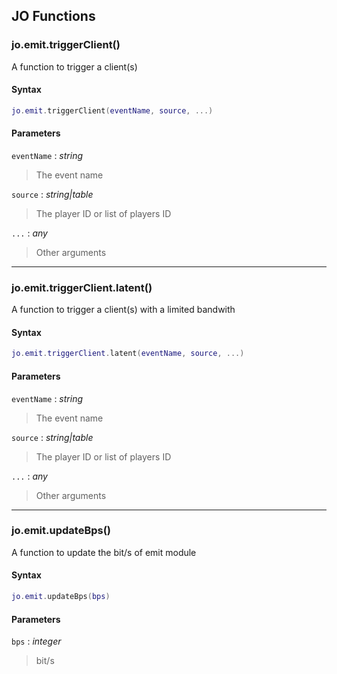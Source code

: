 
## JO Functions

### jo.emit.triggerClient()

<!-- @include: ./slots/headers.md#server|jo.emit.triggerClient -->

A function to trigger a client(s) <br>

<!-- @include: ./slots/descriptions.md#server|jo.emit.triggerClient -->

#### Syntax

```lua
jo.emit.triggerClient(eventName, source, ...)
```

#### Parameters

`eventName` : _string_
> The event name
>

`source` : _string|table_
> The player ID or list of players ID
>

`...` : _any_
> Other arguments
>

<!-- @include: ./slots/examples.md#server|jo.emit.triggerClient -->

<!-- @include: ./slots/footers.md#server|jo.emit.triggerClient -->

---

### jo.emit.triggerClient.latent()

<!-- @include: ./slots/headers.md#server|jo.emit.triggerClient.latent -->

A function to trigger a client(s) with a limited bandwith <br>

<!-- @include: ./slots/descriptions.md#server|jo.emit.triggerClient.latent -->

#### Syntax

```lua
jo.emit.triggerClient.latent(eventName, source, ...)
```

#### Parameters

`eventName` : _string_
> The event name
>

`source` : _string|table_
> The player ID or list of players ID
>

`...` : _any_
> Other arguments
>

<!-- @include: ./slots/examples.md#server|jo.emit.triggerClient.latent -->

<!-- @include: ./slots/footers.md#server|jo.emit.triggerClient.latent -->

---

### jo.emit.updateBps()

<!-- @include: ./slots/headers.md#server|jo.emit.updateBps -->

A function to update the bit/s of emit module <br>

<!-- @include: ./slots/descriptions.md#server|jo.emit.updateBps -->

#### Syntax

```lua
jo.emit.updateBps(bps)
```

#### Parameters

`bps` : _integer_
> bit/s
>

<!-- @include: ./slots/examples.md#server|jo.emit.updateBps -->

<!-- @include: ./slots/footers.md#server|jo.emit.updateBps -->

